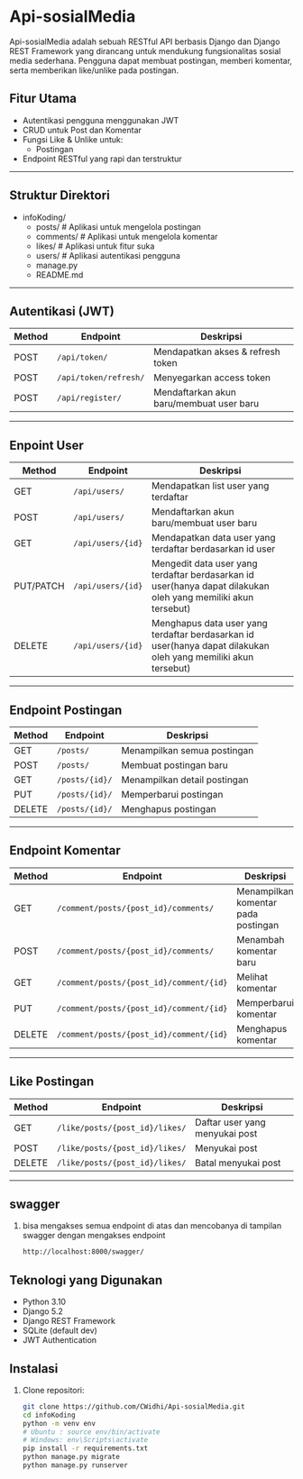 # Api-sosialMedia

Api-sosialMedia adalah sebuah RESTful API berbasis Django dan Django REST Framework yang dirancang untuk mendukung fungsionalitas sosial media sederhana. Pengguna dapat membuat postingan, memberi komentar, serta memberikan like/unlike pada postingan.

## Fitur Utama

- Autentikasi pengguna menggunakan JWT
- CRUD untuk Post dan Komentar
- Fungsi Like & Unlike untuk:
  - Postingan
- Endpoint RESTful yang rapi dan terstruktur

---

## Struktur Direktori
- infoKoding/
  - posts/ # Aplikasi untuk mengelola postingan
  - comments/ # Aplikasi untuk mengelola komentar
  - likes/ # Aplikasi untuk fitur suka
  - users/ # Aplikasi autentikasi pengguna
  - manage.py
  - README.md

---

## Autentikasi (JWT)

| Method | Endpoint             | Deskripsi                           |
|--------|----------------------|-------------------------------------|
| POST   | `/api/token/`        | Mendapatkan akses & refresh token   |
| POST   | `/api/token/refresh/`| Menyegarkan access token            |
| POST   | `/api/register/`        | Mendaftarkan akun baru/membuat user baru     |

---

## Enpoint User

| Method | Endpoint             | Deskripsi                           |
|--------|----------------------|-------------------------------------|
| GET   | `/api/users/`        | Mendapatkan list user yang terdaftar   |
| POST   | `/api/users/`| Mendaftarkan akun baru/membuat user baru            |
| GET   | `/api/users/{id}`        | Mendapatkan data user yang terdaftar berdasarkan id user   |
| PUT/PATCH   | `/api/users/{id}`        | Mengedit data user yang terdaftar berdasarkan id user(hanya dapat dilakukan oleh yang memiliki akun tersebut)   |
| DELETE   | `/api/users/{id}`        | Menghapus data user yang terdaftar berdasarkan id user(hanya dapat dilakukan oleh yang memiliki akun tersebut)   |

---

## Endpoint Postingan

| Method | Endpoint            | Deskripsi                        |
|--------|---------------------|----------------------------------|
| GET    | `/posts/`       | Menampilkan semua postingan     |
| POST   | `/posts/`       | Membuat postingan baru          |
| GET    | `/posts/{id}/`  | Menampilkan detail postingan    |
| PUT    | `/posts/{id}/`  | Memperbarui postingan           |
| DELETE | `/posts/{id}/`  | Menghapus postingan             |

---

## Endpoint Komentar

| Method | Endpoint                          | Deskripsi                          |
|--------|-----------------------------------|------------------------------------|
| GET    | `/comment/posts/{post_id}/comments/`  | Menampilkan komentar pada postingan|
| POST   | `/comment/posts/{post_id}/comments/`  | Menambah komentar baru             |
| GET    | `/comment/posts/{post_id}/comment/{id}`             | Melihat komentar                   |
| PUT    | `/comment/posts/{post_id}/comment/{id}`             | Memperbarui komentar               |
| DELETE | `/comment/posts/{post_id}/comment/{id}`             | Menghapus komentar                 |

---

## Like Postingan

| Method | Endpoint                    | Deskripsi                          |
|--------|-----------------------------|------------------------------------|
| GET    | `/like/posts/{post_id}/likes/`    | Daftar user yang menyukai post     |
| POST   | `/like/posts/{post_id}/likes/`    | Menyukai post                      |
| DELETE | `/like/posts/{post_id}/likes/`    | Batal menyukai post                |

---
## swagger
1. bisa mengakses semua endpoint di atas dan mencobanya di tampilan swagger dengan mengakses endpoint
    ```bash
    http://localhost:8000/swagger/

## Teknologi yang Digunakan

- Python 3.10
- Django 5.2
- Django REST Framework
- SQLite (default dev)
- JWT Authentication

## Instalasi

1. Clone repositori:
   ```bash
   git clone https://github.com/CWidhi/Api-sosialMedia.git
   cd infoKoding
   python -m venv env
   # Ubuntu : source env/bin/activate  
   # Windows: env\Scripts\activate
   pip install -r requirements.txt
   python manage.py migrate
   python manage.py runserver